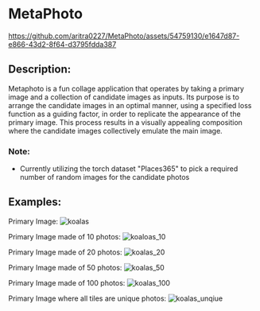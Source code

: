 # MetaPhoto

https://github.com/aritra0227/MetaPhoto/assets/54759130/e1647d87-e866-43d2-8f64-d3795fdda387


## Description:
Metaphoto is a fun collage application that operates by taking a primary image and a collection of candidate images as inputs. Its purpose is to arrange the candidate images in an optimal manner, using a specified loss function as a guiding factor, in order to replicate the appearance of the primary image. This process results in a visually appealing composition where the candidate images collectively emulate the main image.

### Note:
* Currently utilizing the torch dataset "Places365" to pick a required number of random images for the candidate photos

## Examples:
Primary Image:
![koalas](https://github.com/aritra0227/MetaPhoto/assets/54759130/3a33c58a-1038-4cb7-b408-b1fa2dac6323)

Primary Image made of 10 photos:
![koaloas_10](https://github.com/aritra0227/MetaPhoto/assets/54759130/2dfcaf12-13c2-4d4d-bbed-2f0cfb76be8f)

Primary Image made of 20 photos:
![koalas_20](https://github.com/aritra0227/MetaPhoto/assets/54759130/48f1043e-da89-46e2-a78e-156f148969cf)

Primary Image made of 50 photos:
![koalas_50](https://github.com/aritra0227/MetaPhoto/assets/54759130/3dca6dd2-dfa9-43a8-87a4-cc198d84dd96)

Primary Image made of 100 photos:
![koalas_100](https://github.com/aritra0227/MetaPhoto/assets/54759130/56376f8c-9bf7-4523-a462-5f55f122ba80)

Primary Image where all tiles are unique photos:
![koalas_unqiue](https://github.com/aritra0227/MetaPhoto/assets/54759130/d60d03f4-e411-46e7-9753-aca240123fa2)






